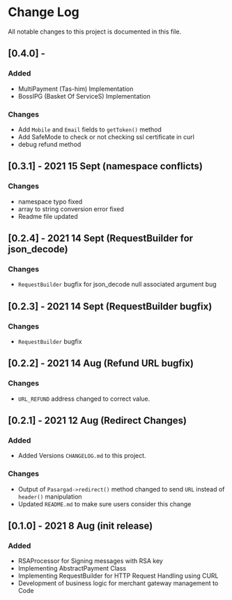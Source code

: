 # Change Log
All notable changes to this project is documented in this file.
## [0.4.0] - 

### Added
 - MultiPayment (Tas-him) Implementation
 - BossIPG (Basket Of ServiceS) Implementation

### Changes
 - Add `Mobile` and `Email` fields to `getToken()` method
 - Add SafeMode to check or not checking ssl certificate in curl
 - debug refund method


## [0.3.1] - 2021 15 Sept (namespace conflicts)
### Changes
 - namespace typo fixed
 - array to string conversion error fixed
 - Readme file updated

## [0.2.4] - 2021 14 Sept (RequestBuilder for json_decode)
### Changes
 - `RequestBuilder` bugfix for json_decode null associated argument bug
## [0.2.3] - 2021 14 Sept (RequestBuilder bugfix)
### Changes
 - `RequestBuilder` bugfix

## [0.2.2] - 2021 14 Aug (Refund URL bugfix)
### Changes
 - `URL_REFUND` address changed to correct value.


## [0.2.1] - 2021 12 Aug (Redirect Changes)
### Added
 - Added Versions `CHANGELOG.md` to this project.

### Changes
 - Output of `Pasargad->redirect()` method changed to send `URL` instead of `header()` manipulation
 - Updated `README.md` to make sure users consider this change  


## [0.1.0] - 2021 8 Aug  (init release)
### Added
 - RSAProcessor for Signing messages with RSA key
 - Implementing AbstractPayment Class
 - Implementing RequestBuilder for HTTP Request Handling using CURL
 - Development of business logic for merchant gateway management to Code 